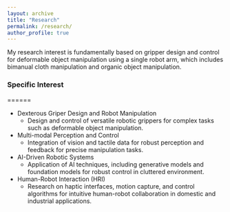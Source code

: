```yaml
---
layout: archive
title: "Research"
permalink: /research/
author_profile: true
---
```


My research interest is fundamentally based on gripper design and control for deformable object manipulation using a single robot arm, which includes bimanual cloth manipulation and organic object manipulation.

### Specific Interest
======
* Dexterous Griper Design and Robot Manipulation
  * Design and control of versatile robotic grippers for complex tasks such as deformable object manipulation.
* Multi-modal Perception and Control
  * Integration of vision and tactile data for robust perception and feedback for precise manipulation tasks.
* AI-Driven Robotic Systems
  * Application of AI techniques, including generative models and foundation models for robust control in cluttered environment.
* Human-Robot Interaction (HRI)
  * Research on haptic interfaces, motion capture, and control algorithms for intuitive human-robot collaboration in domestic and industrial applications.
